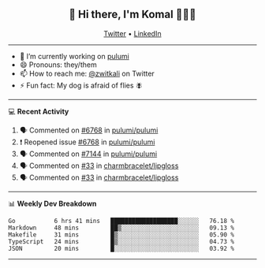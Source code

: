 <h2 align="center"> 👋 Hi there, I'm Komal 🧑🏾‍💻 </h2>
<p align="center">
    <a href="https://twitter.com/zwitkali">Twitter</a> •
    <a href="https://www.linkedin.com/in/komal-ali/">LinkedIn</a>
</p>

--------

- 🔭 I’m currently working on [pulumi](https://github.com/pulumi/pulumi)
- 😄 Pronouns: they/them
- 📫 How to reach me: [@zwitkali](https://twitter.com/zwitkali) on Twitter
- ⚡ Fun fact: My dog is afraid of flies 🪰

--------
💻 **Recent Activity**

<!--START_SECTION:activity-->
1. 🗣 Commented on [#6768](https://github.com/pulumi/pulumi/issues/6768) in [pulumi/pulumi](https://github.com/pulumi/pulumi)
2. ❗️ Reopened issue [#6768](https://github.com/pulumi/pulumi/issues/6768) in [pulumi/pulumi](https://github.com/pulumi/pulumi)
3. 🗣 Commented on [#7144](https://github.com/pulumi/pulumi/issues/7144) in [pulumi/pulumi](https://github.com/pulumi/pulumi)
4. 🗣 Commented on [#33](https://github.com/charmbracelet/lipgloss/issues/33) in [charmbracelet/lipgloss](https://github.com/charmbracelet/lipgloss)
5. 🗣 Commented on [#33](https://github.com/charmbracelet/lipgloss/issues/33) in [charmbracelet/lipgloss](https://github.com/charmbracelet/lipgloss)
<!--END_SECTION:activity-->

--------

📊 **Weekly Dev Breakdown**
<!--START_SECTION:waka-->
```text
Go           6 hrs 41 mins   ███████████████████░░░░░░   76.18 % 
Markdown     48 mins         ██▒░░░░░░░░░░░░░░░░░░░░░░   09.13 % 
Makefile     31 mins         █▒░░░░░░░░░░░░░░░░░░░░░░░   05.90 % 
TypeScript   24 mins         █▒░░░░░░░░░░░░░░░░░░░░░░░   04.73 % 
JSON         20 mins         █░░░░░░░░░░░░░░░░░░░░░░░░   03.92 % 
```
<!--END_SECTION:waka-->

--------